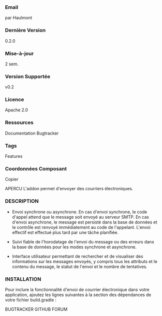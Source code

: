 ### Email 
par Haulmont

### Dernière Version
0.2.0

### Mise-à-jour
2 sem.

### Version Supportée
v0.2

### Licence
Apache 2.0

### Ressources
Documentation
Bugtracker

### Tags
Features

### Coordonnées Composant

Copier

APERCU
L'addon permet d'envoyer des courriers électroniques.

### DESCRIPTION
* Envoi synchrone ou asynchrone. En cas d'envoi synchrone, le code d'appel attend que le message soit envoyé au serveur SMTP. En cas d'envoi asynchrone, le message est persisté dans la base de données et le contrôle est renvoyé immédiatement au code de l'appelant. L'envoi effectif est effectué plus tard par une tâche planifiée.

* Suivi fiable de l'horodatage de l'envoi du message ou des erreurs dans la base de données pour les modes synchrone et asynchrone.

* Interface utilisateur permettant de rechercher et de visualiser des informations sur les messages envoyés, y compris tous les attributs et le contenu du message, le statut de l'envoi et le nombre de tentatives.

### INSTALLATION
Pour inclure la fonctionnalité d'envoi de courrier électronique dans votre application, ajoutez les lignes suivantes à la section des dépendances de votre fichier build.gradle :


BUGTRACKER
GITHUB
FORUM